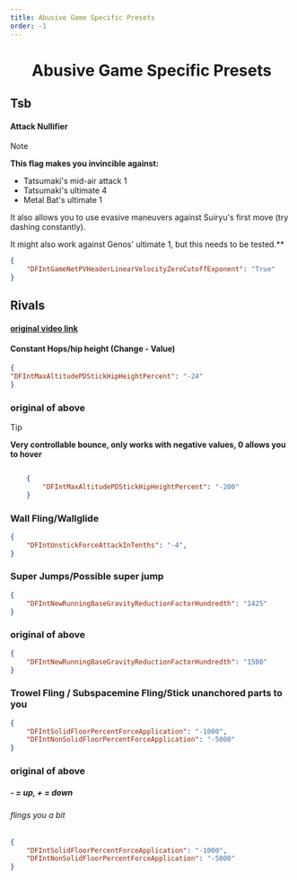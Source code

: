 ```yaml
---
title: Abusive Game Specific Presets
order: -1
---
```


<h1 align="center">Abusive Game Specific Presets</h1>

## Tsb
#### Attack Nullifier
> [!NOTE]
> **This flag makes you invincible against:**
- Tatsumaki's mid-air attack 1
- Tatsumaki's ultimate 4
- Metal Bat's ultimate 1

It also allows you to use evasive maneuvers against Suiryu's first move (try dashing constantly).

It might also work against Genos' ultimate 1, but this needs to be tested.**
```json
{
    "DFIntGameNetPVHeaderLinearVelocityZeroCutoffExponent": "True"
}
```
## Rivals
#### [original video link](https://www.youtube.com/watch?v=jfHq5J0jHY4)
#### Constant Hops/hip height (Change - Value)
``` json
{
"DFIntMaxAltitudePDStickHipHeightPercent": "-24"
}
```
### original of above
> [!TIP]
> **Very controllable bounce, only works with negative values, 0 allows you to hover**
``` json

    {
        "DFIntMaxAltitudePDStickHipHeightPercent": "-200"
    }
```
### Wall Fling/Wallglide
``` json
{
    "DFIntUnstickForceAttackInTenths": "-4",
}
```
### Super Jumps/Possible super jump
``` json
{
    "DFIntNewRunningBaseGravityReductionFactorHundredth": "1425"
}
```
### original of above
``` json
{
    "DFIntNewRunningBaseGravityReductionFactorHundredth": "1500"
}
```
### Trowel Fling / Subspacemine Fling/Stick unanchored parts to you
``` json
{
    "DFIntSolidFloorPercentForceApplication": "-1000",
    "DFIntNonSolidFloorPercentForceApplication": "-5000"
}
```
### original of above
##### - = up, + = down
###### flings you a bit
``` json
{
    "DFIntSolidFloorPercentForceApplication": "-1000",
    "DFIntNonSolidFloorPercentForceApplication": "-5000"
}
```

